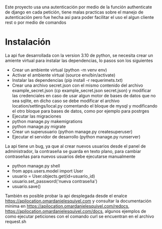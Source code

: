 Este proyecto usa una autenticación por medio de la función authenticate de django en cada petición, tiene malas practicas sobre el manejo de autenticación pero fue hecha asi para poder facilitar el uso el algun cliente rest o por medio de comandos

# Instalación

La api fue desarrollada con la version 3.10 de python, se necesita crear un amiente virtual para instalar las dependencias, lo pasos son los siguientes

* Crear un ambiente virtual (python -m venv env)
* Activar el ambiente virtual (source env/bin/activate)
* Instalar las dependencias (pip install -r requerimets.txt)
* Crear una archivo secret.json con el mismo contenido del archivo example_secret.json (cp example_secret.json secret.json) y modificar las credenciales en caso de usar algun motor de bases de datos que no sea sqlite, en dicho caso se debe modificar el archivo location/settings/local.py comentando el bloque de mysql y modificando el otro bloque para bases de datos, como por ejemplo para postrges
* Ejecutar las migraciones
* python manage.py makemigrations
* python manage.py migrate
* Crear un superusuario (python manage.py createsuperuser)
* Ejecutar el servidor de desarrollo (python manage.py runserver)

La api tiene un bug, ya que al crear nuevos usuarios desde el panel de administrador, la contraseña se guarda en texto plano, para cambiar contraseñas para nuevos usuarios debe ejecutarse manualmente 
* python manage.py shell
* from apps.users.model import User
* usuario = User.objects.get(id=usuario_id)
* usuario.set_password('nueva contraseña')
* usuario.save()

También es posible probar la api desplegada desde el enalce https://apilocation.omardanielesquivel.com y consultar la documentación minima en https://apilocation.omardanielesquivel.com/redocs, https://apilocation.omardanielesquivel.com/docs, algunos ejemplos de como ejecutar peticiones con el comando curl se encuentran en el archivo request.sh
